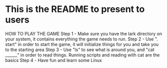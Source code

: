 # This is the README to present to users

HOW TO PLAY THE GAME
Step 1 - Make sure you have the lark directory on your system, it contains everything the game needs to run.
Step 2 - Use ". start" in order to start the game, it will initialize things for you and take you to the starting area
Step 3 - Use "ls" to see what is around you, and "cat ______" in order to read things. Running scripts and reading with cat are the basics
Step 4 - Have fun and learn some Linux
